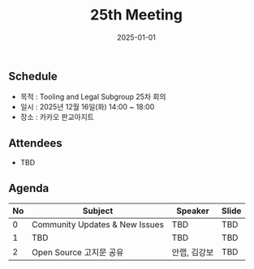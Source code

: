 ﻿---
title: "25th Meeting"
linkTitle: "25th Meeting"
weight: 8
date: 2025-01-01
type: docs
categories: ["Tooling&Legal"]
tags: []
description: Tooling & Legal Subgroup 25th Meeting
---

## Schedule
* 목적 : Tooling and Legal Subgroup 25차 회의
* 일시 : 2025년 12월 16일(화) 14:00 ~ 18:00
* 장소 : 카카오 판교아지트

## Attendees
* TBD

## Agenda
| No | Subject           | Speaker | Slide |
|----|-----------------|------|------|
| 0  | Community Updates & New Issues | TBD | TBD |
| 1  | TBD | TBD | TBD |
| 2  | Open Source 고지문 공유 | 안랩, 김강보 | TBD |

<!--

## Attendees

## Meeting Minutes

## Photo Gallery

<div ><span class="image fit">
</span></div> -->